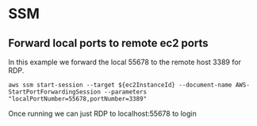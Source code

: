 SSM
======================================

## Forward local ports to remote ec2 ports

In this example we forward the local 55678 to the remote host 3389 for RDP.

```
aws ssm start-session --target ${ec2InstanceId} --document-name AWS-StartPortForwardingSession --parameters "localPortNumber=55678,portNumber=3389"
```

Once running we can just RDP to localhost:55678 to login
